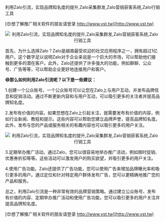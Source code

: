 利用Zalo引流，实现品牌知名度的提升,Zalo采集群发,Zalo营销获客系统,Zalo行销工具

[😍想了解推广相关软件的朋友请登录 http://www.vst.tw](http://www.vst.tw)

 <center><img src="https://vst.tw/MP4/tuiguang/png/2.png" alt="利用Zalo引流，实现品牌知名度的提升,Zalo采集群发,Zalo营销获客系统,Zalo行销工具"></center>

首先，为什么选择Zalo？Zalo是越南最受欢迎的社交应用程序之一，拥有超过1亿用户。这个数字足以说明Zalo对于企业来说是一个巨大的市场，可以帮助他们接触到更多的潜在客户。此外，Zalo还提供了许多强大的功能，例如群聊、公众号、广告等等，可以帮助企业更好地连接用户和客户。

**😄那么如何利用Zalo引流呢？以下是一些建议：**

1.创建一个公众账号。一个公众账号可以让您在Zalo上与用户互动，并发布品牌信息和促销活动。通过不断更新内容和与用户互动，可以吸引更多的关注者并提高品牌知名度。

2.发布有价值的内容。如果您想在Zalo上引起关注，就需要发布有价值的内容，例如行业新闻、教程和提示。这些内容可以帮助您建立品牌声誉，提高品牌知名度。此外，发布与您的产品或服务相关的有趣内容也可以吸引更多的用户关注。

 <center><img src="https://vst.tw/MP4/tuiguang/png/7.png" alt="利用Zalo引流，实现品牌知名度的提升,Zalo采集群发,Zalo营销获客系统,Zalo行销工具"></center>

3.定期举办推广活动。通过Zalo，您可以很容易地举办推广活动，例如限时促销、优惠券折扣等等。这些活动可以激发用户的购买欲望，并吸引更多的用户关注。

4.使用广告功能。Zalo还提供了广告功能，您可以使用广告来增加品牌曝光率和吸引更多的用户。通过定位和针对特定用户群体发布广告，您可以更精确地推广您的产品和服务。

总之，利用Zalo引流是一种非常有效的品牌营销策略。通过建立公众账号、发布有价值的内容、定期举办推广活动和使用广告功能，您可以吸引更多的用户关注并提高品牌知名度。

[😍想了解推广相关软件的朋友请登录 http://www.vst.tw](http://www.vst.tw)



